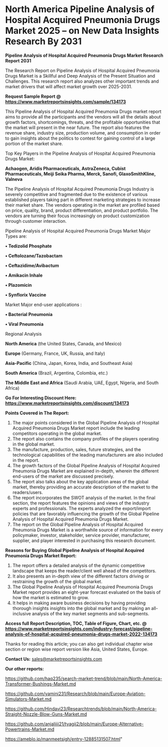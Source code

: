 # North America Pipeline Analysis of Hospital Acquired Pneumonia Drugs Market 2025 – on New Data Insights Research By 2031

<strong>Pipeline Analysis of Hospital Acquired Pneumonia Drugs Market Research Report 2031</strong>

The Research Report on Pipeline Analysis of Hospital Acquired Pneumonia Drugs Market is a Skillful and Deep Analysis of the Present Situation and Challenges. This research report also analyzes other important trends and market drivers that will affect market growth over 2025-2031.

<strong>Request Sample Report @ <a href=https://www.marketreportsinsights.com/sample/134173>https://www.marketreportsinsights.com/sample/134173</a></strong>

This Pipeline Analysis of Hospital Acquired Pneumonia Drugs market report aims to provide all the participants and the vendors will all the details about growth factors, shortcomings, threats, and the profitable opportunities that the market will present in the near future. The report also features the revenue share, industry size, production volume, and consumption in order to gain insights about the politics to contest for gaining control of a large portion of the market share.

Top Key Players in the Pipeline Analysis of Hospital Acquired Pneumonia Drugs Market:

<strong>Achaogen, Aridis Pharmaceuticals, AstraZeneca, Cubist Pharmaceuticals, Meiji Seika Pharma, Merck, Sanofi, GlaxoSmithKline, Valneva</strong>

The Pipeline Analysis of Hospital Acquired Pneumonia Drugs Industry is severely competitive and fragmented due to the existence of various established players taking part in different marketing strategies to increase their market share. The vendors operating in the market are profiled based on price, quality, brand, product differentiation, and product portfolio. The vendors are turning their focus increasingly on product customization through customer interaction.

Pipeline Analysis of Hospital Acquired Pneumonia Drugs Market Major Types are:

<strong>• Tedizolid Phosphate

• Ceftolozane/Tazobactam

• Ceftazidime/Avibactum

• Amikacin Inhale

• Plazomicin

• Synflorix Vaccine</strong>

Market Major end-user applications :

<strong>• Bacterial Pneumonia

• Viral Pneumonia</strong>

Regional Analysis

</u><strong><b>North America</b></strong> (the United States, Canada, and Mexico)

<strong><b>Europe </b></strong>(Germany, France, UK, Russia, and Italy)

<strong><b>Asia-Pacific</b></strong> (China, Japan, Korea, India, and Southeast Asia)

<strong><b>South America</b></strong> (Brazil, Argentina, Colombia, etc.)

<strong><b>The Middle East and Africa</b></strong> (Saudi Arabia, UAE, Egypt, Nigeria, and South Africa)

<strong>Go For Interesting Discount Here: <a href=https://www.marketreportsinsights.com/discount/134173>https://www.marketreportsinsights.com/discount/134173</a></strong>

<strong>Points Covered in The Report:</strong>
<ol>
  <li>The major points considered in the Global Pipeline Analysis of Hospital Acquired Pneumonia Drugs Market report include the leading competitors operating in the global market.</li>
  <li>The report also contains the company profiles of the players operating in the global market.</li>
  <li>The manufacture, production, sales, future strategies, and the technological capabilities of the leading manufacturers are also included in the report.</li>
  <li>The growth factors of the Global Pipeline Analysis of Hospital Acquired Pneumonia Drugs Market are explained in-depth, wherein the different end-users of the market are discussed precisely.</li>
  <li>The report also talks about the key application areas of the global market, thereby providing an accurate description of the market to the readers/users.</li>
  <li>The report incorporates the SWOT analysis of the market. In the final section, the report features the opinions and views of the industry experts and professionals. The experts analyzed the export/import policies that are favorably influencing the growth of the Global Pipeline Analysis of Hospital Acquired Pneumonia Drugs Market.</li>
  <li>The report on the Global Pipeline Analysis of Hospital Acquired Pneumonia Drugs Market is a worthwhile source of information for every policymaker, investor, stakeholder, service provider, manufacturer, supplier, and player interested in purchasing this research document.</li>
</ol>
<strong>Reasons for Buying Global Pipeline Analysis of Hospital Acquired Pneumonia Drugs Market Report:</strong>

<ol>
  <li>The report offers a detailed analysis of the dynamic competitive landscape that keeps the reader/client well ahead of the competitors.</li>
  <li>It also presents an in-depth view of the different factors driving or restraining the growth of the global market.</li>
  <li>The Global Pipeline Analysis of Hospital Acquired Pneumonia Drugs Market report provides an eight-year forecast evaluated on the basis of how the market is estimated to grow.</li>
  <li>It helps in making aware business decisions by having providing thorough insights insights into the global market and by making an all-inclusive analysis of the key market segments and sub-segments.</li>
</ol>
<strong>Access full Report Description, TOC, Table of Figure, Chart, etc. @ <a href=https://www.marketreportsinsights.com/industry-forecast/pipeline-analysis-of-hospital-acquired-pneumonia-drugs-market-2022-134173>https://www.marketreportsinsights.com/industry-forecast/pipeline-analysis-of-hospital-acquired-pneumonia-drugs-market-2022-134173</a></strong>


Thanks for reading this article; you can also get individual chapter wise section or region wise report version like Asia, United States, Europe.

<strong>Contact Us:</strong>
sales@marketreportsinsights.com

<strong>Our other reports:</strong>

<a href=https://github.com/haq235/search-market-trend/blob/main/North-America-Transformer-Bushings-Market.md>https://github.com/haq235/search-market-trend/blob/main/North-America-Transformer-Bushings-Market.md</a>

<a href=https://github.com/yamini231/Research/blob/main/Europe-Aviation-Simulators-Market.md>https://github.com/yamini231/Research/blob/main/Europe-Aviation-Simulators-Market.md</a>

<a href=https://github.com/Hindavi23/Researchtrends/blob/main/North-America-Straight-Nozzle-Blow-Guns-Market.md>https://github.com/Hindavi23/Researchtrends/blob/main/North-America-Straight-Nozzle-Blow-Guns-Market.md</a>

<a href=https://github.com/anjaliiii21/tyagii2/blob/main/Europe-Alternative-Powertrains-Market.md>https://github.com/anjaliiii21/tyagii2/blob/main/Europe-Alternative-Powertrains-Market.md</a>

<a href=https://ameblo.jp/manmeetsigh/entry-12885131507.html>https://ameblo.jp/manmeetsigh/entry-12885131507.html</a>"
